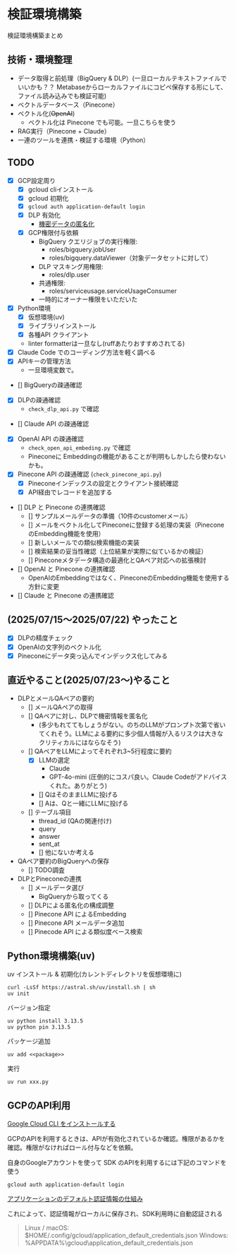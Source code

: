# 検証環境構築

検証環境構築まとめ

## 技術・環境整理

- データ取得と前処理（BigQuery & DLP）(一旦ローカルテキストファイルでいいかも？？ Metabaseからローカルファイルにコピペ保存する形にして、ファイル読み込みでも検証可能)
- ベクトルデータベース（Pinecone）
- ベクトル化(~~OpenAI~~)
  - ベクトル化は Pinecone でも可能。一旦こちらを使う
- RAG実行（Pinecone + Claude）
- 一連のツールを連携・検証する環境（Python）

## TODO

- [x] GCP設定周り
  - [x] gcloud cliインストール
  - [x] gcloud 初期化
  - [x] `gcloud auth application-default login`
  - [x] DLP 有効化
    - [機密データの匿名化](https://cloud.google.com/sensitive-data-protection/docs/deidentify-sensitive-data?hl=ja)
  - [x] GCP権限付与依頼
    - BigQuery クエリジョブの実行権限:
      - roles/bigquery.jobUser
      - roles/bigquery.dataViewer（対象データセットに対して）
    - DLP マスキング用権限:
      - roles/dlp.user
    - 共通権限:
      - roles/serviceusage.serviceUsageConsumer
    - 一時的にオーナー権限をいただいた
- [x] Python環境
  - [x] 仮想環境(uv)
  - [x] ライブラリインストール
  - [x] 各種API クライアント
  - linter formatterは一旦なし(ruffあたりおすすめされてる)
- [x] Claude Code でのコーディング方法を軽く調べる
- [x] APIキーの管理方法
  - 一旦環境変数で。
- [] BigQueryの疎通確認
- [x] DLPの疎通確認
  - `check_dlp_api.py` で確認
- [] Claude API の疎通確認
- [x] OpenAI API の疎通確認
  - `check_open_api_embeding.py` で確認
  - Pineconeに Embeddingの機能があることが判明もしかしたら使わないかも。
- [x] Pinecone API の疎通確認 (`check_pinecone_api.py`)
  - [x] Pineconeインデックスの設定とクライアント接続確認
  - [x] API経由でレコードを追加する
- [] DLP と Pinecone の連携確認
  - [] サンプルメールデータの準備（10件のcustomerメール）
  - [] メールをベクトル化してPineconeに登録する処理の実装（PineconeのEmbedding機能を使用）
  - [] 新しいメールでの類似検索機能の実装
  - [] 検索結果の妥当性確認（上位結果が実際に似ているかの検証）
  - [] Pineconeメタデータ構造の最適化とQAペア対応への拡張検討
- [] OpenAI と Pinecone の連携確認
  - OpenAIのEmbeddingではなく、PineconeのEmbedding機能を使用する方針に変更
- [] Claude と Pinecone の連携確認

## (2025/07/15〜2025/07/22) やったこと

- [x] DLPの精度チェック
- [x] OpenAIの文字列のベクトル化
- [x] Pineconeにデータ突っ込んでインデックス化してみる

## 直近やること(2025/07/23〜)やること

- DLPとメールQAペアの要約
  - [] メールQAペアの取得
  - [] QAペアに対し、DLPで機密情報を匿名化
    - (多少もれててもしょうがない。のちのLLMがプロンプト次第で省いてくれそう。LLMによる要約に多少個人情報が入るリスクは大きなクリティカルにはならなそう)
  - [] QAペアをLLMによってそれぞれ3~5行程度に要約
    - [x] LLMの選定
      - Claude
      - GPT-4o-mini (圧倒的にコスパ良い。Claude Codeがアドバイスくれた。ありがとう)
    - [] QはそのままLLMに投げる
    - [] Aは、Qと一緒にLLMに投げる
  - [] テーブル項目
    - thread_id (QAの関連付け)
    - query
    - answer
    - sent_at
    - [] 他にないか考える
- QAペア要約のBigQueryへの保存
  - [] TODO調査
- DLPとPineconeの連携
  - [] メールデータ選び
    -  BigQueryから取ってくる
  - [] DLPによる匿名化の構成調整
  - [] Pinecone API によるEmbedding
  - [] Pinecone API メールデータ追加
  - [] Pinecode API による類似度ベース検索

## Python環境構築(uv)

uv インストール & 初期化(カレントディレクトリを仮想環境に)

```
curl -LsSf https://astral.sh/uv/install.sh | sh
uv init
```

バージョン指定

```
uv python install 3.13.5
uv python pin 3.13.5
```

パッケージ追加

```
uv add <<package>>
```

実行

```
uv run xxx.py
```

## GCPのAPI利用

[Google Cloud CLI をインストールする](https://cloud.google.com/sdk/docs/install-sdk?utm_source=chatgpt.com&hl=ja)

GCPのAPIを利用するときは、APIが有効化されているか確認。権限があるかを確認。権限がなければロール付与などを依頼。

自身のGoogleアカウントを使って SDK のAPIを利用するには下記のコマンドを使う

```
gcloud auth application-default login
```

[アプリケーションのデフォルト認証情報の仕組み](https://cloud.google.com/docs/authentication/application-default-credentials?utm_source=chatgpt.com&hl=ja)

これによって、認証情報がローカルに保存され、SDK利用時に自動認証される

> Linux / macOS: $HOME/.config/gcloud/application_default_credentials.json
> Windows: %APPDATA%\gcloud\application_default_credentials.json
